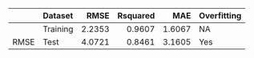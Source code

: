 |     |Dataset  |   RMSE| Rsquared|    MAE|Overfitting |
|:----|:--------|------:|--------:|------:|:-----------|
|     |Training | 2.2353|   0.9607| 1.6067|NA          |
|RMSE |Test     | 4.0721|   0.8461| 3.1605|Yes         |
